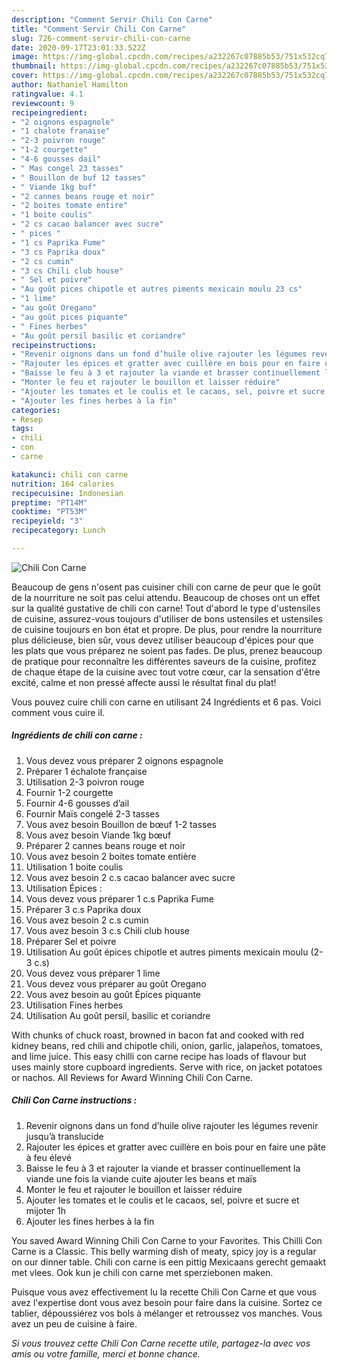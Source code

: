 ```yaml
---
description: "Comment Servir Chili Con Carne"
title: "Comment Servir Chili Con Carne"
slug: 726-comment-servir-chili-con-carne
date: 2020-09-17T23:01:33.522Z
image: https://img-global.cpcdn.com/recipes/a232267c07885b53/751x532cq70/chili-con-carne-photo-principale-de-la-recette.jpg
thumbnail: https://img-global.cpcdn.com/recipes/a232267c07885b53/751x532cq70/chili-con-carne-photo-principale-de-la-recette.jpg
cover: https://img-global.cpcdn.com/recipes/a232267c07885b53/751x532cq70/chili-con-carne-photo-principale-de-la-recette.jpg
author: Nathaniel Hamilton
ratingvalue: 4.1
reviewcount: 9
recipeingredient:
- "2 oignons espagnole"
- "1 chalote franaise"
- "2-3 poivron rouge"
- "1-2 courgette"
- "4-6 gousses dail"
- " Mas congel 23 tasses"
- " Bouillon de buf 12 tasses"
- " Viande 1kg buf"
- "2 cannes beans rouge et noir"
- "2 boites tomate entire"
- "1 boite coulis"
- "2 cs cacao balancer avec sucre"
- " pices "
- "1 cs Paprika Fume"
- "3 cs Paprika doux"
- "2 cs cumin"
- "3 cs Chili club house"
- " Sel et poivre"
- "Au goût pices chipotle et autres piments mexicain moulu 23 cs"
- "1 lime"
- "au goût Oregano"
- "au goût pices piquante"
- " Fines herbes"
- "Au goût persil basilic et coriandre"
recipeinstructions:
- "Revenir oignons dans un fond d’huile olive rajouter les légumes revenir jusqu’à translucide"
- "Rajouter les épices et gratter avec cuillère en bois pour en faire une pâte à feu élevé"
- "Baisse le feu à 3 et rajouter la viande et brasser continuellement la viande une fois la viande cuite ajouter les beans et maïs"
- "Monter le feu et rajouter le bouillon et laisser réduire"
- "Ajouter les tomates et le coulis et le cacaos, sel, poivre et sucre et mijoter 1h"
- "Ajouter les fines herbes à la fin"
categories:
- Resep
tags:
- chili
- con
- carne

katakunci: chili con carne 
nutrition: 164 calories
recipecuisine: Indonesian
preptime: "PT14M"
cooktime: "PT53M"
recipeyield: "3"
recipecategory: Lunch

---
```



![Chili Con Carne](https://img-global.cpcdn.com/recipes/a232267c07885b53/751x532cq70/chili-con-carne-photo-principale-de-la-recette.jpg)

Beaucoup de gens n'osent pas cuisiner chili con carne de peur que le goût de la nourriture ne soit pas celui attendu. Beaucoup de choses ont un effet sur la qualité gustative de chili con carne! Tout d'abord le type d'ustensiles de cuisine, assurez-vous toujours d'utiliser de bons ustensiles et ustensiles de cuisine toujours en bon état et propre. De plus, pour rendre la nourriture plus délicieuse, bien sûr, vous devez utiliser beaucoup d'épices pour que les plats que vous préparez ne soient pas fades. De plus, prenez beaucoup de pratique pour reconnaître les différentes saveurs de la cuisine, profitez de chaque étape de la cuisine avec tout votre cœur, car la sensation d'être excité, calme et non pressé affecte aussi le résultat final du plat!

<!--inarticleads1-->

Vous pouvez cuire chili con carne en utilisant 24 Ingrédients et 6 pas. Voici comment vous cuire il.

##### Ingrédients de chili con carne :

1. Vous devez vous préparer 2 oignons espagnole
1. Préparer 1 échalote française
1. Utilisation 2-3 poivron rouge
1. Fournir 1-2 courgette
1. Fournir 4-6 gousses d’ail
1. Fournir  Maïs congelé 2-3 tasses
1. Vous avez besoin  Bouillon de bœuf 1-2 tasses
1. Vous avez besoin  Viande 1kg bœuf
1. Préparer 2 cannes beans rouge et noir
1. Vous avez besoin 2 boites tomate entière
1. Utilisation 1 boite coulis
1. Vous avez besoin 2 c.s cacao balancer avec sucre
1. Utilisation  Épices :
1. Vous devez vous préparer 1 c.s Paprika Fume
1. Préparer 3 c.s Paprika doux
1. Vous avez besoin 2 c.s cumin
1. Vous avez besoin 3 c.s Chili club house
1. Préparer  Sel et poivre
1. Utilisation Au goût épices chipotle et autres piments mexicain moulu (2-3 c.s)
1. Vous devez vous préparer 1 lime
1. Vous devez vous préparer au goût Oregano
1. Vous avez besoin au goût Épices piquante
1. Utilisation  Fines herbes
1. Utilisation Au goût persil, basilic et coriandre


With chunks of chuck roast, browned in bacon fat and cooked with red kidney beans, red chili and chipotle chili, onion, garlic, jalapeños, tomatoes, and lime juice. This easy chilli con carne recipe has loads of flavour but uses mainly store cupboard ingredients. Serve with rice, on jacket potatoes or nachos. All Reviews for Award Winning Chili Con Carne. 

<!--inarticleads2-->

##### Chili Con Carne instructions :

1. Revenir oignons dans un fond d’huile olive rajouter les légumes revenir jusqu’à translucide
1. Rajouter les épices et gratter avec cuillère en bois pour en faire une pâte à feu élevé
1. Baisse le feu à 3 et rajouter la viande et brasser continuellement la viande une fois la viande cuite ajouter les beans et maïs
1. Monter le feu et rajouter le bouillon et laisser réduire
1. Ajouter les tomates et le coulis et le cacaos, sel, poivre et sucre et mijoter 1h
1. Ajouter les fines herbes à la fin


You saved Award Winning Chili Con Carne to your Favorites. This Chilli Con Carne is a Classic. This belly warming dish of meaty, spicy joy is a regular on our dinner table. Chili con carne is een pittig Mexicaans gerecht gemaakt met vlees. Ook kun je chili con carne met sperziebonen maken. 

<!--inarticleads1-->

<p>
Puisque vous avez effectivement lu la recette Chili Con Carne et que vous avez l'expertise dont vous avez besoin pour faire dans la cuisine. Sortez ce tablier, dépoussiérez vos bols à mélanger et retroussez vos manches. Vous avez un peu de cuisine à faire.
</p>

<p>
<i>Si vous trouvez cette Chili Con Carne recette utile, partagez-la avec vos amis ou votre famille, merci et bonne chance.</i>
</p>
